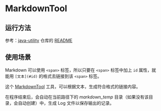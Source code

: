 # MarkdownTool

## 运行方法

参考：[java-utility](https://github.com/LearnDifferent/java-utility) 仓库的 [README](https://github.com/LearnDifferent/java-utility#build-a-jar-and-run-it)

## 使用场景

Markdown 可以使用 `<span>` 标签，所以只要在 `<span>` 标签中加上 `id` 属性，就能用 `[文本](#id)` 的格式去链接到该 `<span>` 标签。

这个 [MarkdownTool](./MarkdownTool.java) 工具，可以根据文本，生成符合格式的链接内容。

在程序结束后，会自动在当前路径下的 *markdown_temp* 目录（如果没有该目录，会自动创建）中，生成 Log 文件以保存输出的记录。

